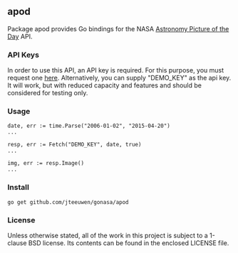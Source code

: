 ## apod

Package apod provides Go bindings for the NASA [Astronomy Picture of the Day][1]
API.

[1]: https://data.nasa.gov/developer/external/planetary/#apod


### API Keys

In order to use this API, an API key is required. For this purpose,
you must request one [here][2]. Alternatively, you can supply "DEMO_KEY" as
the api key. It will work, but with reduced capacity and features and should
be considered for testing only.

[2]: https://data.nasa.gov/developer/external/planetary/#apply-for-an-api-key


### Usage

	date, err := time.Parse("2006-01-02", "2015-04-20")
	...

	resp, err := Fetch("DEMO_KEY", date, true)
	...

	img, err := resp.Image()
	...


### Install

    go get github.com/jteeuwen/gonasa/apod


### License

Unless otherwise stated, all of the work in this project is subject to a
1-clause BSD license. Its contents can be found in the enclosed LICENSE file.

